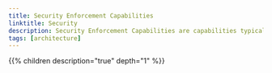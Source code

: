 ```yaml
---
title: Security Enforcement Capabilities
linktitle: Security
description: Security Enforcement Capabilities are capabilities typical provided by common architecture components.
tags: [architecture]
---
```


{{% children description="true" depth="1" %}}
